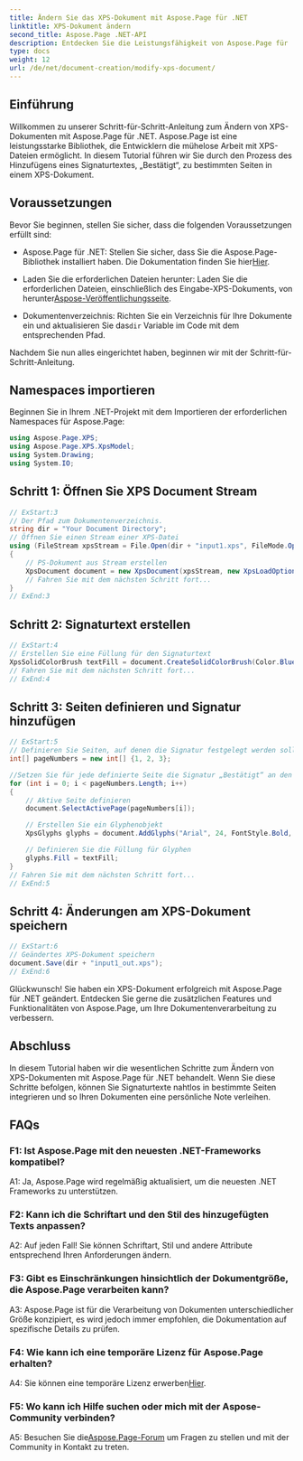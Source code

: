 ```yaml
---
title: Ändern Sie das XPS-Dokument mit Aspose.Page für .NET
linktitle: XPS-Dokument ändern
second_title: Aspose.Page .NET-API
description: Entdecken Sie die Leistungsfähigkeit von Aspose.Page für .NET, um XPS-Dokumente mühelos zu ändern. Folgen Sie unserer Schritt-für-Schritt-Anleitung, verbessern Sie Ihre Dokumentenverarbeitung und fügen Sie personalisierte Signaturtexte hinzu.
type: docs
weight: 12
url: /de/net/document-creation/modify-xps-document/
---
```

## Einführung

Willkommen zu unserer Schritt-für-Schritt-Anleitung zum Ändern von XPS-Dokumenten mit Aspose.Page für .NET. Aspose.Page ist eine leistungsstarke Bibliothek, die Entwicklern die mühelose Arbeit mit XPS-Dateien ermöglicht. In diesem Tutorial führen wir Sie durch den Prozess des Hinzufügens eines Signaturtextes, „Bestätigt“, zu bestimmten Seiten in einem XPS-Dokument.

## Voraussetzungen

Bevor Sie beginnen, stellen Sie sicher, dass die folgenden Voraussetzungen erfüllt sind:

- Aspose.Page für .NET: Stellen Sie sicher, dass Sie die Aspose.Page-Bibliothek installiert haben. Die Dokumentation finden Sie hier[Hier](https://reference.aspose.com/page/net/).

-  Laden Sie die erforderlichen Dateien herunter: Laden Sie die erforderlichen Dateien, einschließlich des Eingabe-XPS-Dokuments, von herunter[Aspose-Veröffentlichungsseite](https://releases.aspose.com/page/net/).

-  Dokumentenverzeichnis: Richten Sie ein Verzeichnis für Ihre Dokumente ein und aktualisieren Sie das`dir` Variable im Code mit dem entsprechenden Pfad.

Nachdem Sie nun alles eingerichtet haben, beginnen wir mit der Schritt-für-Schritt-Anleitung.

## Namespaces importieren

Beginnen Sie in Ihrem .NET-Projekt mit dem Importieren der erforderlichen Namespaces für Aspose.Page:

```csharp
using Aspose.Page.XPS;
using Aspose.Page.XPS.XpsModel;
using System.Drawing;
using System.IO;
```

## Schritt 1: Öffnen Sie XPS Document Stream

```csharp
// ExStart:3
// Der Pfad zum Dokumentenverzeichnis.
string dir = "Your Document Directory";
// Öffnen Sie einen Stream einer XPS-Datei
using (FileStream xpsStream = File.Open(dir + "input1.xps", FileMode.Open, FileAccess.Read))
{
    // PS-Dokument aus Stream erstellen
    XpsDocument document = new XpsDocument(xpsStream, new XpsLoadOptions());
    // Fahren Sie mit dem nächsten Schritt fort...
}
// ExEnd:3
```

## Schritt 2: Signaturtext erstellen

```csharp
// ExStart:4
// Erstellen Sie eine Füllung für den Signaturtext
XpsSolidColorBrush textFill = document.CreateSolidColorBrush(Color.BlueViolet);
// Fahren Sie mit dem nächsten Schritt fort...
// ExEnd:4
```

## Schritt 3: Seiten definieren und Signatur hinzufügen

```csharp
// ExStart:5
// Definieren Sie Seiten, auf denen die Signatur festgelegt werden soll
int[] pageNumbers = new int[] {1, 2, 3};

//Setzen Sie für jede definierte Seite die Signatur „Bestätigt“ an den Koordinaten x=650 und y=950
for (int i = 0; i < pageNumbers.Length; i++)
{
    // Aktive Seite definieren
    document.SelectActivePage(pageNumbers[i]);

    // Erstellen Sie ein Glyphenobjekt
    XpsGlyphs glyphs = document.AddGlyphs("Arial", 24, FontStyle.Bold, 650, 900, "Confirmed");

    // Definieren Sie die Füllung für Glyphen
    glyphs.Fill = textFill;
}
// Fahren Sie mit dem nächsten Schritt fort...
// ExEnd:5
```

## Schritt 4: Änderungen am XPS-Dokument speichern

```csharp
// ExStart:6
// Geändertes XPS-Dokument speichern
document.Save(dir + "input1_out.xps");
// ExEnd:6
```

Glückwunsch! Sie haben ein XPS-Dokument erfolgreich mit Aspose.Page für .NET geändert. Entdecken Sie gerne die zusätzlichen Features und Funktionalitäten von Aspose.Page, um Ihre Dokumentenverarbeitung zu verbessern.

## Abschluss

In diesem Tutorial haben wir die wesentlichen Schritte zum Ändern von XPS-Dokumenten mit Aspose.Page für .NET behandelt. Wenn Sie diese Schritte befolgen, können Sie Signaturtexte nahtlos in bestimmte Seiten integrieren und so Ihren Dokumenten eine persönliche Note verleihen.

## FAQs

### F1: Ist Aspose.Page mit den neuesten .NET-Frameworks kompatibel?

A1: Ja, Aspose.Page wird regelmäßig aktualisiert, um die neuesten .NET Frameworks zu unterstützen.

### F2: Kann ich die Schriftart und den Stil des hinzugefügten Texts anpassen?

A2: Auf jeden Fall! Sie können Schriftart, Stil und andere Attribute entsprechend Ihren Anforderungen ändern.

### F3: Gibt es Einschränkungen hinsichtlich der Dokumentgröße, die Aspose.Page verarbeiten kann?

A3: Aspose.Page ist für die Verarbeitung von Dokumenten unterschiedlicher Größe konzipiert, es wird jedoch immer empfohlen, die Dokumentation auf spezifische Details zu prüfen.

### F4: Wie kann ich eine temporäre Lizenz für Aspose.Page erhalten?

 A4: Sie können eine temporäre Lizenz erwerben[Hier](https://purchase.aspose.com/temporary-license/).

### F5: Wo kann ich Hilfe suchen oder mich mit der Aspose-Community verbinden?

 A5: Besuchen Sie die[Aspose.Page-Forum](https://forum.aspose.com/c/page/39) um Fragen zu stellen und mit der Community in Kontakt zu treten.